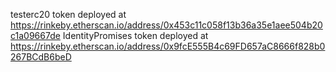 testerc20 token deployed at https://rinkeby.etherscan.io/address/0x453c11c058f13b36a35e1aee504b20c1a09667de
IdentityPromises token deployed at https://rinkeby.etherscan.io/address/0x9fcE555B4c69FD657aC8666f828b0267BCdB6beD
